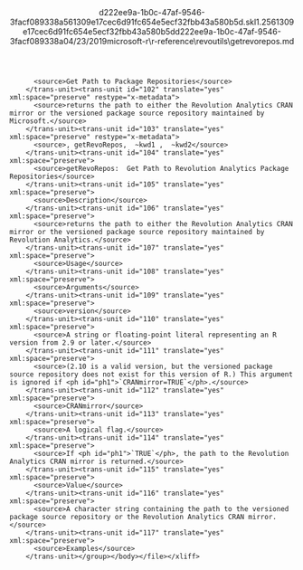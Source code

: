<?xml version="1.0"?><xliff version="1.2" xmlns="urn:oasis:names:tc:xliff:document:1.2" xmlns:xsi="http://www.w3.org/2001/XMLSchema-instance" xsi:schemaLocation="urn:oasis:names:tc:xliff:document:1.2 xliff-core-1.2-transitional.xsd"><file datatype="xml" original="getrevorepos.md" source-language="en-US" target-language="en-US"><header><tool tool-id="mdxliff" tool-name="mdxliff" tool-version="1.0-1931010" tool-company="Microsoft" /><xliffext:skl_file_name xmlns:xliffext="urn:microsoft:content:schema:xliffextensions">d222ee9a-1b0c-47af-9546-3facf089338a561309e17cec6d91fc654e5ecf32fbb43a580b5d.skl</xliffext:skl_file_name><xliffext:version xmlns:xliffext="urn:microsoft:content:schema:xliffextensions">1.2</xliffext:version><xliffext:ms.openlocfilehash xmlns:xliffext="urn:microsoft:content:schema:xliffextensions">561309e17cec6d91fc654e5ecf32fbb43a580b5d</xliffext:ms.openlocfilehash><xliffext:ms.sourcegitcommit xmlns:xliffext="urn:microsoft:content:schema:xliffextensions">d222ee9a-1b0c-47af-9546-3facf089338a</xliffext:ms.sourcegitcommit><xliffext:ms.lasthandoff xmlns:xliffext="urn:microsoft:content:schema:xliffextensions">04/23/2019</xliffext:ms.lasthandoff><xliffext:ms.openlocfilepath xmlns:xliffext="urn:microsoft:content:schema:xliffextensions">microsoft-r\r-reference\revoutils\getrevorepos.md</xliffext:ms.openlocfilepath></header><body><group id="content" extype="content"><trans-unit id="101" translate="yes" xml:space="preserve" restype="x-metadata">
          <source>Get Path to Package Repositories</source>
        </trans-unit><trans-unit id="102" translate="yes" xml:space="preserve" restype="x-metadata">
          <source>returns the path to either the Revolution Analytics CRAN mirror or the versioned package source repository maintained by Microsoft.</source>
        </trans-unit><trans-unit id="103" translate="yes" xml:space="preserve" restype="x-metadata">
          <source>, getRevoRepos,  ~kwd1 ,  ~kwd2</source>
        </trans-unit><trans-unit id="104" translate="yes" xml:space="preserve">
          <source>getRevoRepos:  Get Path to Revolution Analytics Package Repositories</source>
        </trans-unit><trans-unit id="105" translate="yes" xml:space="preserve">
          <source>Description</source>
        </trans-unit><trans-unit id="106" translate="yes" xml:space="preserve">
          <source>returns the path to either the Revolution Analytics CRAN mirror or the versioned package source repository maintained by Revolution Analytics.</source>
        </trans-unit><trans-unit id="107" translate="yes" xml:space="preserve">
          <source>Usage</source>
        </trans-unit><trans-unit id="108" translate="yes" xml:space="preserve">
          <source>Arguments</source>
        </trans-unit><trans-unit id="109" translate="yes" xml:space="preserve">
          <source>version</source>
        </trans-unit><trans-unit id="110" translate="yes" xml:space="preserve">
          <source>A string or floating-point literal representing an R version from 2.9 or later.</source>
        </trans-unit><trans-unit id="111" translate="yes" xml:space="preserve">
          <source>(2.10 is a valid version, but the versioned package source repository does not exist for this version of R.) This argument is ignored if <ph id="ph1">`CRANmirror=TRUE`</ph>.</source>
        </trans-unit><trans-unit id="112" translate="yes" xml:space="preserve">
          <source>CRANmirror</source>
        </trans-unit><trans-unit id="113" translate="yes" xml:space="preserve">
          <source>A logical flag.</source>
        </trans-unit><trans-unit id="114" translate="yes" xml:space="preserve">
          <source>If <ph id="ph1">`TRUE`</ph>, the path to the Revolution Analytics CRAN mirror is returned.</source>
        </trans-unit><trans-unit id="115" translate="yes" xml:space="preserve">
          <source>Value</source>
        </trans-unit><trans-unit id="116" translate="yes" xml:space="preserve">
          <source>A character string containing the path to the versioned package source repository or the Revolution Analytics CRAN mirror.</source>
        </trans-unit><trans-unit id="117" translate="yes" xml:space="preserve">
          <source>Examples</source>
        </trans-unit></group></body></file></xliff>